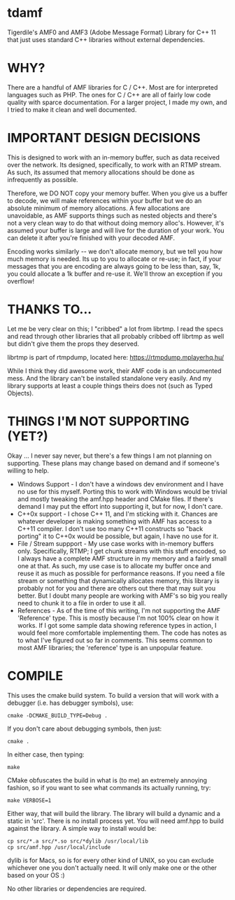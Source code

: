 # tdamf
Tigerdile's AMF0 and AMF3 (Adobe Message Format) Library for C++ 11 that just uses standard C++ libraries without external dependencies.

# WHY?
There are a handful of AMF libraries for C / C++.  Most are for interpreted languages such as PHP.  The ones for C / C++ are all of fairly low code quality with sparce documentation.  For a larger project, I made my own, and I tried to make it clean and well documented.

# IMPORTANT DESIGN DECISIONS
This is designed to work with an in-memory buffer, such as data received over the network.  Its designed, specifically, to work with an RTMP stream.  As such, its assumed that memory allocations should be done as infrequently as possible.

Therefore, we DO NOT copy your memory buffer.  When you give us a buffer to decode, we will make references within your buffer but we do an absolute minimum of memory allocations.  A few allocations are unavoidable, as AMF supports things such as nested objects and there's not a very clean way to do that without doing memory alloc's.  However, it's assumed your buffer is large and will live for the duration of your work.  You can delete it after you're finished with your decoded AMF.

Encoding works similarly -- we don't allocate memory, but we tell you how much memory is needed.  Its up to you to allocate or re-use; in fact, if your messages that you are encoding are always going to be less than, say, 1k, you could allocate a 1k buffer and re-use it.  We'll throw an exception if you overflow!

# THANKS TO...
Let me be very clear on this; I "cribbed" a lot from librtmp.  I read the specs and read through other libraries that all probably cribbed off librtmp as well but didn't give them the props they deserved.

librtmp is part of rtmpdump, located here: https://rtmpdump.mplayerhq.hu/

While I think they did awesome work, their AMF code is an undocumented mess.  And the library can't be installed standalone very easily.  And my library supports at least a couple things theirs does not (such as Typed Objects).

# THINGS I'M NOT SUPPORTING (YET?)
Okay ... I never say never, but there's a few things I am not planning on supporting.  These plans may change based on demand and if someone's willing to help.

* Windows Support - I don't have a windows dev environment and I have no use for this myself.  Porting this to work with Windows would be trivial and mostly tweaking the amf.hpp header and CMake files.  If there's demand I may put the effort into supporting it, but for now, I don't care.
* C++0x support - I chose C++ 11, and I'm sticking with it.  Chances are whatever developer is making something with AMF has access to a C++11 compiler.  I don't use too many C++11 constructs so "back porting" it to C++0x would be possible, but again, I have no use for it.
* File / Stream suppport - My use case works with in-memory buffers only.  Specifically, RTMP; I get chunk streams with this stuff encoded, so I always have a complete AMF structure in my memory and a fairly small one at that.  As such, my use case is to allocate my buffer once and reuse it as much as possible for performance reasons.  If you need a file stream or something that dynamically allocates memory, this library is probably not for you and there are others out there that may suit you better.  But I doubt many people are working with AMF's so big you really need to chunk it to a file in order to use it all.
* References - As of the time of this writing, I'm not supporting the AMF 'Reference' type.  This is mostly because I'm not 100% clear on how it works.  If I got some sample data showing reference types in action, I would feel more comfortable implementing them.  The code has notes as to what I've figured out so far in comments.  This seems common to most AMF libraries; the 'reference' type is an unpopular feature.

# COMPILE
This uses the cmake build system.  To build a version that will work with a debugger (i.e. has debugger symbols), use:

```
cmake -DCMAKE_BUILD_TYPE=Debug .
```

If you don't care about debugging symbols, then just:

```
cmake .
```

In either case, then typing:

```
make
```

CMake obfuscates the build in what is (to me) an extremely annoying fashion, so if you want to see what commands its actually running, try:

```
make VERBOSE=1
```

Either way, that will build the library.  The library will build a dynamic and a static in 'src'.  There is no install process yet.  You will need amf.hpp to build against the library.  A simple way to install would be:

```
cp src/*.a src/*.so src/*dylib /usr/local/lib
cp src/amf.hpp /usr/local/include
```

dylib is for Macs, so is for every other kind of UNIX, so you can exclude whichever one you don't actually need.  It will only make one or the other based on your OS :)

No other libraries or dependencies are required.
